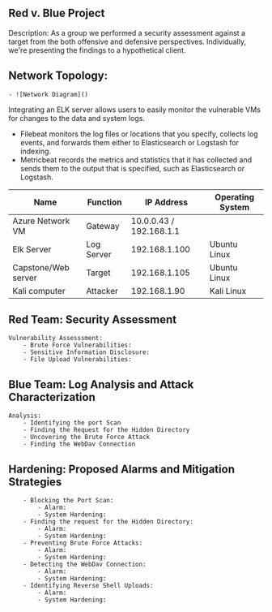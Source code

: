 ## Red v. Blue Project
Description: As a group we performed a security assessment against a target from the both offensive and defensive perspectives. Individually, we're presenting the findings to a hypothetical client. 

## Network Topology: 
    - ![Network Diagram]()
    
Integrating an ELK server allows users to easily monitor the vulnerable VMs for changes to the data and system logs.
- Filebeat monitors the log files or locations that you specify, collects log events, and forwards them either to Elasticsearch or Logstash for indexing. 
- Metricbeat records the metrics and statistics that it has collected and sends them to the output that is specified, such as Elasticsearch or Logstash.
    
| Name          | Function       | IP Address                 | Operating System |
|---------------|----------------|----------------------------|------------------|
| Azure Network VM    | Gateway    | 10.0.0.43 / 192.168.1.1  |                  |
| Elk Server          | Log Server | 192.168.1.100            | Ubuntu Linux     |
| Capstone/Web server | Target     | 192.168.1.105            | Ubuntu Linux     |
| Kali computer       |  Attacker  | 192.168.1.90             | Kali Linux       |

## Red Team: Security Assessment
    Vulnerability Assesssment: 
        - Brute Force Vulnerabilities: 
        - Sensitive Information Disclosure:
        - File Upload Vulnerabilities: 
    

## Blue Team: Log Analysis and Attack Characterization
    Analysis: 
        - Identifying the port Scan 
        - Finding the Request for the Hidden Directory
        - Uncovering the Brute Force Attack
        - Finding the WebDav Connection
## Hardening: Proposed Alarms and Mitigation Strategies
        - Blocking the Port Scan: 
            - Alarm:
            - System Hardening: 
        - Finding the request for the Hidden Directory:
            - Alarm:
            - System Hardening: 
        - Preventing Brute Force Attacks: 
            - Alarm:
            - System Hardening: 
        - Detecting the WebDav Connection: 
            - Alarm:
            - System Hardening: 
        - Identifying Reverse Shell Uploads: 
            - Alarm:
            - System Hardening:





